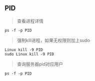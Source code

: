 ## PID

> 查看进程详情

```shell
ps -f -p PID
```

> 强制kill进程，如果无权限则加上sudo

```shell
Linux kill -9 PID
sudo Linux kill -9 PID
```

>  查询服务器pid对应用户

```shell
ps -f -p PID
```

